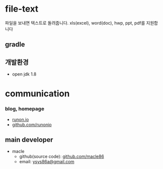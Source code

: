 # file-text
파일을 보내면 텍스트로 돌려줍니다.
xls(excel), word(doc), hwp, ppt, pdf를 지원합니다
## gradle

## 개발환경
- open jdk 1.8

# communication
### blog, homepage
- [runon.io](https://runon.io)
- [github.com/runonio](https://github.com/runonio)


## main developer
- macle
  - github(source code): [github.com/macle86](https://github.com/macle86)
  - email: ysys86a@gmail.com